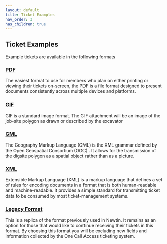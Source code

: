 ```yaml
---
layout: default
title: Ticket Examples
nav_order: 3
has_children: true
---
```



## Ticket Examples
Example tickets are available in the following formats

### [PDF](/pelicancorp/ticket_examples/pdf.html)
The easiest format to use for members who plan on either printing or viewing their tickets on-screen, the PDF is a file format designed to present documents consistently across multiple devices and platforms.

### [GIF](/pelicancorp/ticket_examples/gif.html)
GIF is a standard image format. The GIF attachment will be an image of the job-site polygon as drawn or described by the excavator

### [GML](/pelicancorp/ticket_examples/gml.html)
The Geography Markup Language (GML) is the XML grammar defined by the Open Geospatial Consortium (OGC) . It allows for the transmission of the digsite polygon as a spatial object rather than as a picture.

### [XML](/pelicancorp/ticket_examples/xml.html)
Extensible Markup Language (XML) is a markup language that defines a set of rules for encoding documents in a format that is both human-readable and machine-readable. It provides a simple standard for transmitting ticket data to be consumed by most ticket-management systems.

### [Legacy Format](/pelicancorp/ticket_examples/legacy.html)
This is a replica of the format previously used in Newtin. It remains as an option for those that would like to continue receiving their tickets in this format. By choosing this format you will be excluding new fields and information collected by the One Call Access ticketing system.

